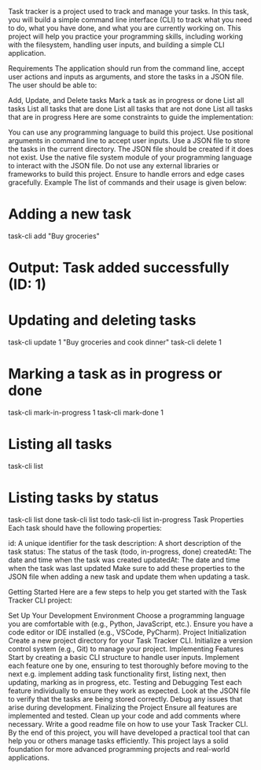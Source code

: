 Task tracker is a project used to track and manage your tasks. In this task, you will build a simple command line interface (CLI) to track what you need to do, what you have done, and what you are currently working on. This project will help you practice your programming skills, including working with the filesystem, handling user inputs, and building a simple CLI application.

Requirements
The application should run from the command line, accept user actions and inputs as arguments, and store the tasks in a JSON file. The user should be able to:

Add, Update, and Delete tasks
Mark a task as in progress or done
List all tasks
List all tasks that are done
List all tasks that are not done
List all tasks that are in progress
Here are some constraints to guide the implementation:

You can use any programming language to build this project.
Use positional arguments in command line to accept user inputs.
Use a JSON file to store the tasks in the current directory.
The JSON file should be created if it does not exist.
Use the native file system module of your programming language to interact with the JSON file.
Do not use any external libraries or frameworks to build this project.
Ensure to handle errors and edge cases gracefully.
Example
The list of commands and their usage is given below:

# Adding a new task
task-cli add "Buy groceries"
# Output: Task added successfully (ID: 1)

# Updating and deleting tasks
task-cli update 1 "Buy groceries and cook dinner"
task-cli delete 1

# Marking a task as in progress or done
task-cli mark-in-progress 1
task-cli mark-done 1

# Listing all tasks
task-cli list

# Listing tasks by status
task-cli list done
task-cli list todo
task-cli list in-progress
Task Properties
Each task should have the following properties:

id: A unique identifier for the task
description: A short description of the task
status: The status of the task (todo, in-progress, done)
createdAt: The date and time when the task was created
updatedAt: The date and time when the task was last updated
Make sure to add these properties to the JSON file when adding a new task and update them when updating a task.

Getting Started
Here are a few steps to help you get started with the Task Tracker CLI project:

Set Up Your Development Environment
Choose a programming language you are comfortable with (e.g., Python, JavaScript, etc.).
Ensure you have a code editor or IDE installed (e.g., VSCode, PyCharm).
Project Initialization
Create a new project directory for your Task Tracker CLI.
Initialize a version control system (e.g., Git) to manage your project.
Implementing Features
Start by creating a basic CLI structure to handle user inputs.
Implement each feature one by one, ensuring to test thoroughly before moving to the next e.g. implement adding task functionality first, listing next, then updating, marking as in progress, etc.
Testing and Debugging
Test each feature individually to ensure they work as expected. Look at the JSON file to verify that the tasks are being stored correctly.
Debug any issues that arise during development.
Finalizing the Project
Ensure all features are implemented and tested.
Clean up your code and add comments where necessary.
Write a good readme file on how to use your Task Tracker CLI.
By the end of this project, you will have developed a practical tool that can help you or others manage tasks efficiently. This project lays a solid foundation for more advanced programming projects and real-world applications.
